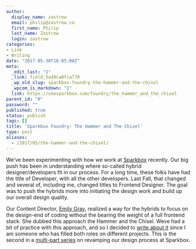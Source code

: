 ```yaml
---
author:
  display_name: zastrow
  email: philip@zastrow.co
  first_name: Philip
  last_name: Zastrow
  login: zastrow
categories:
- Link
- Writing
date: "2017-05-30T16:05:00Z"
meta:
  _edit_last: "1"
  _link: field_5a48ca0fca770
  _wp_old_slug: sparkbox-foundry-the-hammer-and-the-chisel
  _wpcom_is_markdown: "1"
  link: https://seesparkbox.com/foundry/the_hammer_and_the_chisel
parent_id: "0"
password: ""
published: true
status: publish
tags: []
title: 'Sparkbox Foundry: The Hammer and The Chisel'
type: post
aliases:
  - /2017/05/the-hammer-and-the-chisel/
---
```

<p>We’ve been experimenting with how we work at <a href="https://seesparkbox.com">Sparkbox</a> recently. Our big push has been in understanding where so-called hybrid designer/developers fit in our process. For a long time, these folks have had the title of Developer, with all the other developers. Last Fall, that changed and several of, including me, changed titles to Frontend Designer. The goal was to push the hybrids more into initiating the design work and build up our overall design quality.</p>
<p>Our Content Director, <a href="https://twitter.com/emilykggray">Emily Gray</a>, realized a way for the hybrids to focus on the design-end of coding without the bearing the weight of a full frontend stack. She dubbed this approach the Hammer and the Chisel. Weve had a bit of practice with this approach, and so I decided to <a href="https://seesparkbox.com/foundry/series/designing_design_culture">write about it</a> since I am someone who has filled both roles on different projects. This is the second in a <a href="https://seesparkbox.com/foundry/series/designing_design_culture">multi-part series</a> on revamping our design process at Sparkbox.</p>
